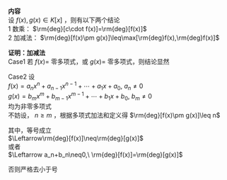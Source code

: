 **内容**    
设 $f(x),g(x)\in K[x]$ ，则有以下两个结论    
1 数乘： $\rm{deg}[c\cdot f(x)]=\rm{deg}[f(x)]$     
2 加减法： $\rm{deg}[f(x)\pm g(x)]\leq\max[\rm{deg}f(x),\rm{deg}f(x)]$     
    
**证明：加减法**    
Case1 若 $f(x)=$ 零多项式，或 $g(x)=$ 零多项式，则结论显然    
    
Case2 设    
 $f(x)=a_nx^n+a_{n-1}x^{n-1}+\cdots+a_1x+a_0,\ a_n\neq0$     
 $g(x)=b_mx^m+b_{m-1}x^{m-1}+\cdots+b_1x+b_0,\ b_m\neq0$     
均为非零多项式    
不妨设， $n\geq m$ ，根据多项式加法和定义得 $\rm{deg}[f(x)\pm g(x)]\leq n$     
    
其中，等号成立    
 $\Leftarrow\rm{deg}[f(x)]\neq\rm{deg}[g(x)]$     
或者    
 $\Leftarrow a_n+b_n\neq0,\ \rm{deg}[f(x)]=\rm{deg}[g(x)]$     
    
否则严格去小于号    
